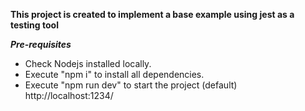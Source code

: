 **This project is created to implement a base example using jest as a testing tool**

***Pre-requisites***
-  Check Nodejs installed locally.
-  Execute "npm i" to install all dependencies.
-  Execute "npm run dev" to start the project (default) http://localhost:1234/
